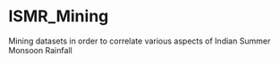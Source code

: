 # ISMR_Mining
Mining datasets in order to correlate various aspects of Indian Summer Monsoon Rainfall
